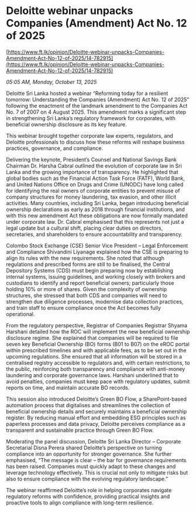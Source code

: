 # Deloitte webinar unpacks Companies (Amendment) Act No. 12 of 2025

[https://www.ft.lk/opinion/Deloitte-webinar-unpacks-Companies-Amendment-Act-No-12-of-2025/14-782915](https://www.ft.lk/opinion/Deloitte-webinar-unpacks-Companies-Amendment-Act-No-12-of-2025/14-782915)

*05:05 AM, Monday, October 13, 2025*

Deloitte Sri Lanka hosted a webinar “Reforming today for a resilient tomorrow: Understanding the Companies (Amendment) Act No. 12 of 2025” following the enactment of the landmark amendment to the Companies Act No. 7 of 2007 on 4 August 2025. This amendment marks a significant step in strengthening Sri Lanka’s regulatory framework for corporates, with beneficial ownership disclosure as its key feature.

This webinar brought together corporate law experts, regulators, and Deloitte professionals to discuss how these reforms will reshape business practices, governance, and compliance.

Delivering the keynote, President’s Counsel and National Savings Bank Chairman Dr. Harsha Cabral outlined the evolution of corporate law in Sri Lanka and the growing importance of transparency. He highlighted that global bodies such as the Financial Action Task Force (FATF), World Bank, and United Nations Office on Drugs and Crime (UNODC) have long called for identifying the real owners of corporate entities to prevent misuse of company structures for money laundering, tax evasion, and other illicit activities. Many countries, including Sri Lanka, began introducing beneficial ownership declarations as early as 2018 through financial institutions, and with this new amendment Act these obligations are now formally mandated under corporate law. Dr. Cabral emphasised that this represents not just a legal update but a cultural shift, placing clear duties on directors, secretaries, and shareholders to ensure accountability and transparency.

Colombo Stock Exchange (CSE) Senior Vice President – Legal Enforcement and Compliance Shivandini Liyanage explained how the CSE is preparing to align its rules with the new requirements. She noted that although regulations and prescribed forms are still to be finalised, the Central Depository Systems (CDS) must begin preparing now by establishing internal systems, issuing guidelines, and working closely with brokers and custodians to identify and report beneficial owners; particularly those holding 10% or more of shares. Given the complexity of ownership structures, she stressed that both CDS and companies will need to strengthen due diligence processes, modernise data collection practices, and train staff to ensure compliance once the Act becomes fully operational.

From the regulatory perspective, Registrar of Companies Registrar Shyama Harshani detailed how the ROC will implement the new beneficial ownership disclosure regime. She explained that companies will be required to file seven key Beneficial Ownership (BO) forms (B01 to B07) on the eROC portal within prescribed timelines and with applicable fees, as to be set out in the upcoming regulations. She ensured that all information will be stored in a centralised registry accessible to regulators and, with certain restrictions, to the public, reinforcing both transparency and compliance with anti-money laundering and corporate governance laws. Harshani underlined that to avoid penalties, companies must keep pace with regulatory updates, submit reports on time, and maintain accurate BO records.

This session also introduced Deloitte’s Green BO Flow, a SharePoint-based automation process that digitalises and streamlines the collection of beneficial ownership details and securely maintains a beneficial ownership register. By reducing manual effort and embedding ESG principles such as paperless processes and data privacy, Deloitte perceives compliance as a transparent and sustainable practice through Green BO Flow.

Moderating the panel discussion, Deloitte Sri Lanka Director – Corporate Secretarial Disna Perera shared Deloitte’s perspective on turning compliance into an opportunity for stronger governance. She further emphasised, “The message is clear – the bar for governance requirements has been raised. Companies must quickly adapt to these changes and leverage technology effectively. This is crucial not only to mitigate risks but also to ensure compliance with the evolving regulatory landscape.”

The webinar reaffirmed Deloitte’s role in helping corporates navigate regulatory reforms with confidence, providing practical insights and proactive tools to align compliance with long-term resilience.

